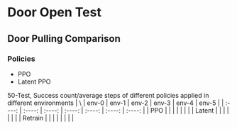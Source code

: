 # Door Open Test


## Door Pulling Comparison
### Policies
- PPO
- Latent PPO

50-Test, Success count/average steps of different policies applied in different environments
| \ | env-0 | env-1 | env-2 | env-3 | env-4 | env-5 |
| :----: | :----: | :----: | :----: | :----: | :----: | :----: |
| PPO |  |  |  |  |  |  |
| Latent |  |  |  |  |  |  |
| Retrain |  |  |  |  |  |  |  |
